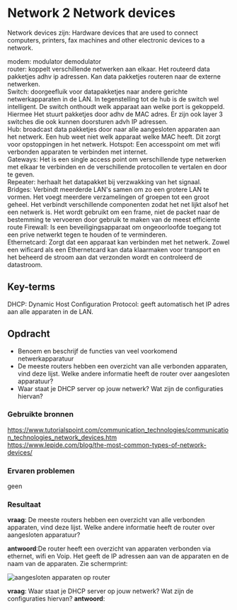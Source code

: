 # Network 2 Network devices  
Network devices zijn: Hardware devices that are used to connect computers, printers, fax machines and other electronic devices to a network.
  
modem: modulator demodulator  
router: koppelt verschillende netwerken aan elkaar. Het routeerd data pakketjes adhv ip adressen. Kan data pakketjes routeren naar de externe netwerken.    
Switch: doorgeefluik voor datapakketjes naar andere gerichte netwerkapparaten in de LAN. In tegenstelling tot de hub is de switch wel intelligent. De switch onthoudt welk apparaat aan welke port is gekoppeld. Hiermee Het stuurt pakketjes door adhv de MAC adres. Er zijn ook layer 3 switches die ook kunnen doorsturen advh IP adressen.   
Hub: broadcast data pakketjes door naar alle aangesloten apparaten aan het netwerk. Een hub weet niet welk apparaat welke MAC heeft. Dit zorgt voor opstoppingen in het netwerk.
Hotspot: Een accesspoint om met wifi verbonden apparaten te verbinden met internet.  
Gateways: Het is een single access point om verschillende  type netwerken met elkaar te verbinden en de verschillende protocollen te vertalen en door te geven.   
Repeater: herhaalt het datapakket bij verzwakking van het signaal.  
Bridges: Verbindt meerderde LAN's samen om zo een grotere LAN te vormen. Het voegt meerdere verzamelingen of groepen tot een groot geheel.  Het verbindt verschillende componenten zodat het net lijkt alsof het een netwerk is. Het wordt gebruikt om een frame, niet de packet naar de bestemming te vervoeren door gebruik te maken van de meest efficiente route
Firewall: Is een beveiligingsapparaat om ongeoorloofde toegang tot een prive netwerkt tegen te houden of te verminderen.    
Ethernetcard: Zorgt dat een apparaat kan verbinden met het netwerk. Zowel een wificard als een Ethernetcard kan data klaarmaken voor transport en het beheerd de stroom aan dat verzonden wordt en controleerd de datastroom.  




## Key-terms
 
DHCP: Dynamic Host Configuration Protocol: geeft automatisch het IP adres aan alle apparaten in de LAN. 

## Opdracht
-	Benoem en beschrijf de functies van veel voorkomend netwerkapparatuur
-	De meeste routers hebben een overzicht van alle verbonden apparaten, vind deze lijst. Welke andere informatie heeft de router over aangesloten apparatuur?
-	Waar staat je DHCP server op jouw netwerk? Wat zijn de configuraties hiervan?


### Gebruikte bronnen

https://www.tutorialspoint.com/communication_technologies/communication_technologies_network_devices.htm  
https://www.lepide.com/blog/the-most-common-types-of-network-devices/  


### Ervaren problemen
geen

### Resultaat
  
**vraag**:  De meeste routers hebben een overzicht van alle verbonden apparaten, vind deze lijst. Welke andere informatie heeft de router over aangesloten apparatuur?   

**antwoord**:De router heeft een overzicht van apparaten verbonden via ethernet, wifi en Voip. Het geeft de IP adressen aan van de apparaten en de naam van de apparaten. Zie schermprint:


![aangesloten apparaten op router](https://user-images.githubusercontent.com/123589199/231149929-ea84f75a-6f48-4efd-b52a-e4924048c10c.png)







**vraag**: Waar staat je DHCP server op jouw netwerk? Wat zijn de configuraties hiervan?
**antwoord**: 
